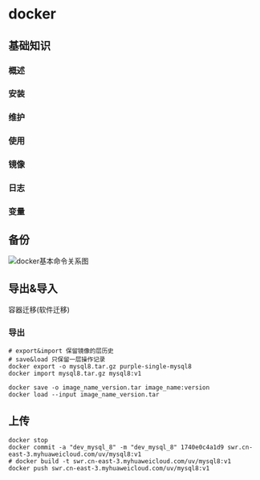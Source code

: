 
# docker

## 基础知识

### 概述

### 安装

### 维护

### 使用

### 镜像

### 日志

### 变量

## 备份



![docker基本命令关系图](https://img2022.cnblogs.com/blog/451016/202204/451016-20220411150846656-893834584.png)

## 导出&导入

容器迁移(软件迁移)

### 导出

```shell
# export&import 保留镜像的层历史
# save&load 只保留一层操作记录
docker export -o mysql8.tar.gz purple-single-mysql8
docker import mysql8.tar.gz mysql8:v1

docker save -o image_name_version.tar image_name:version
docker load --input image_name_version.tar

```

## 上传

```shell
docker stop
docker commit -a "dev_mysql_8" -m "dev_mysql_8" 1740e0c4a1d9 swr.cn-east-3.myhuaweicloud.com/uv/mysql8:v1
# docker build -t swr.cn-east-3.myhuaweicloud.com/uv/mysql8:v1
docker push swr.cn-east-3.myhuaweicloud.com/uv/mysql8:v1
```
